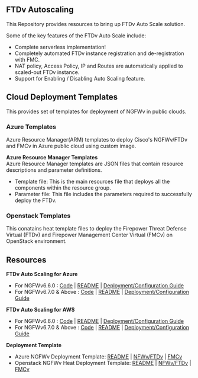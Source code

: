 ## FTDv Autoscaling

This Repository provides resources to bring up FTDv Auto Scale solution.

Some of the key features of the FTDv Auto Scale include:

* Complete serverless implementation!
* Completely automated FTDv instance registration and de-registration with FMC.
* NAT policy, Access Policy, IP and Routes are automatically applied to scaled-out FTDv instance.
* Support for Enabling / Disabling Auto Scaling feature.


## Cloud Deployment Templates

This provides set of templates for deployment of NGFWv in public clouds.

### Azure Templates

Azure Resource Manager(ARM) templates to deploy Cisco's NGFWv/FTDv and FMCv in Azure public cloud using custom image.

**Azure Resource Manager Templates**<br>
Azure Resource Manager templates are JSON files that contain resource descriptions and parameter definitions.
* Template file: This is the main resources file that deploys all the components within the resource group.
* Parameter file: This file includes the parameters required to successfully deploy the FTDv.

### Openstack Templates

This conatains heat template files to deploy the Firepower Threat Defense Virtual (FTDv) and Firepower Management Center Virtual (FMCv) on OpenStack environment.

## Resources

**FTDv Auto Scaling for Azure**
* For NGFWv6.6.0 : [Code](autoscale/azure/NGFWv6.6.0/)     |     [README](autoscale/azure/NGFWv6.6.0/README.md)     |     [Deployment/Configuration Guide](autoscale/azure/NGFWv6.6.0/deploy-ftdv-auto-scale-for-azure.pdf)
* For NGFWv6.7.0 & Above : [Code](autoscale/azure/NGFWv6.7.0/)     |     [README](autoscale/azure/NGFWv6.7.0/README.md)     |     [Deployment/Configuration Guide](autoscale/azure/NGFWv6.7.0/ftdv-azure-autoscale-v67.pdf)

**FTDv Auto Scaling for AWS**
* For NGFWv6.6.0 : [Code](autoscale/aws/NGFWv6.6.0/)     |     [README](autoscale/aws/NGFWv6.6.0/README.md)     |     [Deployment/Configuration Guide](autoscale/aws/NGFWv6.6.0/deploy-ftdv-auto-scale-for-aws.pdf)
* For NGFWv6.7.0 & Above : [Code](autoscale/aws/NGFWv6.7.0/)     |     [README](autoscale/aws/NGFWv6.7.0/README.md)     |     [Deployment/Configuration Guide](autoscale/aws/NGFWv6.7.0/deploy-ftdv-auto-scale-for-aws.pdf)

**Deployment Template**
* Azure NGFWv Deployment Template: [README](deployment-templates/azure/README.md) | [NFWv/FTDv](deployment-templates/azure/NGFWv6.6.0/ftdv/README.md)  |   [FMCv](deployment-templates/azure/NGFWv6.6.0/fmcv/README.md)
* Openstack NGFWv Heat Deployment Template: [README](deployment-templates/openstack/README.md) | [NFWv/FTDv](deployment-templates/openstack/FTDv/README.md)  |   [FMCv](deployment-templates/openstack/FMCv/README.md)
